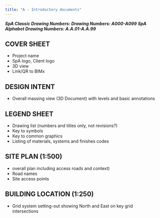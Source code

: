 ```yaml
---
title: "A - Introductory documents"
---
```

***SpA Classic Drawing Numbers: Drawing Numbers: A000-A099***
***SpA Alphabet Drawing Numbers: A.A.01-A.A.99***
## COVER SHEET

-   Project name
-   SpA logo, Client logo
-   3D view
-   Link/QR to BIMx

## DESIGN INTENT

-   Overall massing view (3D Document) with levels and basic annotations 

## LEGEND SHEET

-   Drawing list (numbers and titles only, not revisions?)
-   Key to symbols
-   Key to common graphics
-   Listing of materials, systems and finishes codes

## SITE PLAN (1:500)

-   overall plan including access roads and context)
-   Road names
-   Site access points

## BUILDING LOCATION (1:250)

-   Grid system setting-out showing North and East on key grid intersections